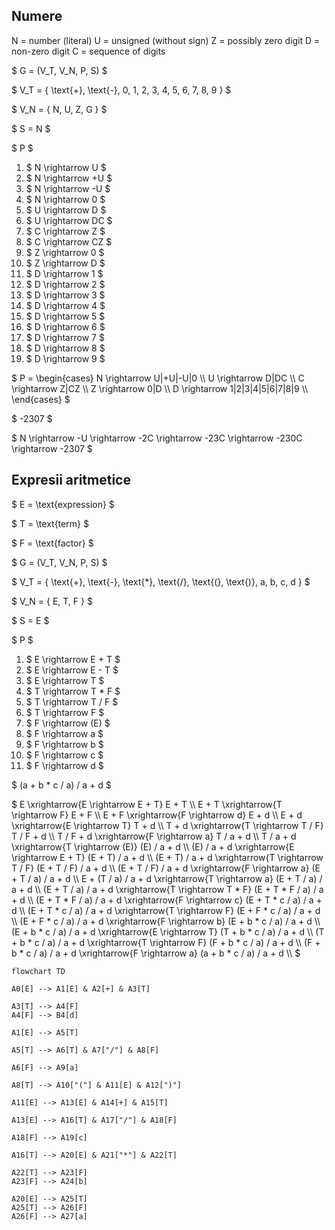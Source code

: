## Numere

N = number (literal)
U = unsigned (without sign)
Z = possibly zero digit
D = non-zero digit
C = sequence of digits


$ G = (V_T, V_N, P, S) $

$ V_T = \{ \text{+}, \text{-}, 0, 1, 2, 3, 4, 5, 6, 7, 8, 9 \} $

$ V_N = \{ N, U, Z, G \} $

$ S = N $

$ P $

1. $ N \rightarrow U $
2. $ N \rightarrow +U $
3. $ N \rightarrow -U $
4. $ N \rightarrow 0 $
5. $ U \rightarrow D $
6. $ U \rightarrow DC $
7. $ C \rightarrow Z $
8. $ C \rightarrow CZ $
9. $ Z \rightarrow 0 $
10. $ Z \rightarrow D $
11. $ D \rightarrow 1 $
12. $ D \rightarrow 2 $
13. $ D \rightarrow 3 $
14. $ D \rightarrow 4 $
15. $ D \rightarrow 5 $
16. $ D \rightarrow 6 $
17. $ D \rightarrow 7 $
18. $ D \rightarrow 8 $
19. $ D \rightarrow 9 $

$ P =
\begin{cases}
N \rightarrow U|+U|-U|0 \\\\
U \rightarrow D|DC \\\\
C \rightarrow Z|CZ \\\\
Z \rightarrow 0|D \\\\
D \rightarrow 1|2|3|4|5|6|7|8|9 \\\\
\end{cases}
$

$ -2307 $

$ N \rightarrow -U \rightarrow -2C \rightarrow -23C \rightarrow -230C \rightarrow -2307 $


## Expresii aritmetice

$ E = \text{expression} $

$ T = \text{term} $

$ F = \text{factor} $

$ G = (V_T, V_N, P, S) $

$ V_T = \{ \text{+}, \text{-}, \text{*}, \text{/}, \text{(}, \text{)}, a, b, c, d \} $

$ V_N = \{ E, T, F \} $

$ S = E $

$ P $

1. $ E \rightarrow E + T $
2. $ E \rightarrow E - T $
3. $ E \rightarrow T $
4. $ T \rightarrow T * F $
5. $ T \rightarrow T / F $
6. $ T \rightarrow F $
7. $ F \rightarrow (E) $
8. $ F \rightarrow a $
9. $ F \rightarrow b $
10. $ F \rightarrow c $
11. $ F \rightarrow d $


$ (a + b * c / a) / a + d $

$ 
E \xrightarrow{E \rightarrow E + T} E + T \\\\
E + T \xrightarrow{T \rightarrow F} E + F \\\\
E + F \xrightarrow{F \rightarrow d} E + d \\\\
E + d \xrightarrow{E \rightarrow T} T + d \\\\
T + d \xrightarrow{T \rightarrow T / F} T / F + d \\\\
T / F + d \xrightarrow{F \rightarrow a} T / a + d \\\\
T / a + d \xrightarrow{T \rightarrow (E)} (E) / a + d \\\\
(E) / a + d \xrightarrow{E \rightarrow E + T} (E + T) / a + d \\\\
(E + T) / a + d \xrightarrow{T \rightarrow T / F} (E + T / F) / a + d \\\\
(E + T / F) / a + d \xrightarrow{F \rightarrow a} (E + T / a) / a + d \\\\
E + (T / a) / a + d \xrightarrow{T \rightarrow a} (E + T / a) / a + d \\\\
(E + T / a) / a + d \xrightarrow{T \rightarrow T * F} (E + T * F / a) / a + d \\\\
(E + T * F / a) / a + d \xrightarrow{F \rightarrow c} (E + T * c / a) / a + d \\\\
(E + T * c / a) / a + d \xrightarrow{T \rightarrow F} (E + F * c / a) / a + d \\\\
(E + F * c / a) / a + d \xrightarrow{F \rightarrow b} (E + b * c / a) / a + d \\\\
(E + b * c / a) / a + d \xrightarrow{E \rightarrow T} (T + b * c / a) / a + d \\\\
(T + b * c / a) / a + d \xrightarrow{T \rightarrow F} (F + b * c / a) / a + d \\\\
(F + b * c / a) / a + d \xrightarrow{F \rightarrow a} (a + b * c / a) / a + d \\\\
$


```mermaid
flowchart TD

A0[E] --> A1[E] & A2[+] & A3[T]

A3[T] --> A4[F]
A4[F] --> B4[d]

A1[E] --> A5[T]

A5[T] --> A6[T] & A7["/"] & A8[F]

A6[F] --> A9[a]

A8[T] --> A10["("] & A11[E] & A12[")"]

A11[E] --> A13[E] & A14[+] & A15[T]

A13[E] --> A16[T] & A17["/"] & A18[F]

A18[F] --> A19[c]

A16[T] --> A20[E] & A21["*"] & A22[T]

A22[T] --> A23[F]
A23[F] --> A24[b]

A20[E] --> A25[T]
A25[T] --> A26[F]
A26[F] --> A27[a]

```